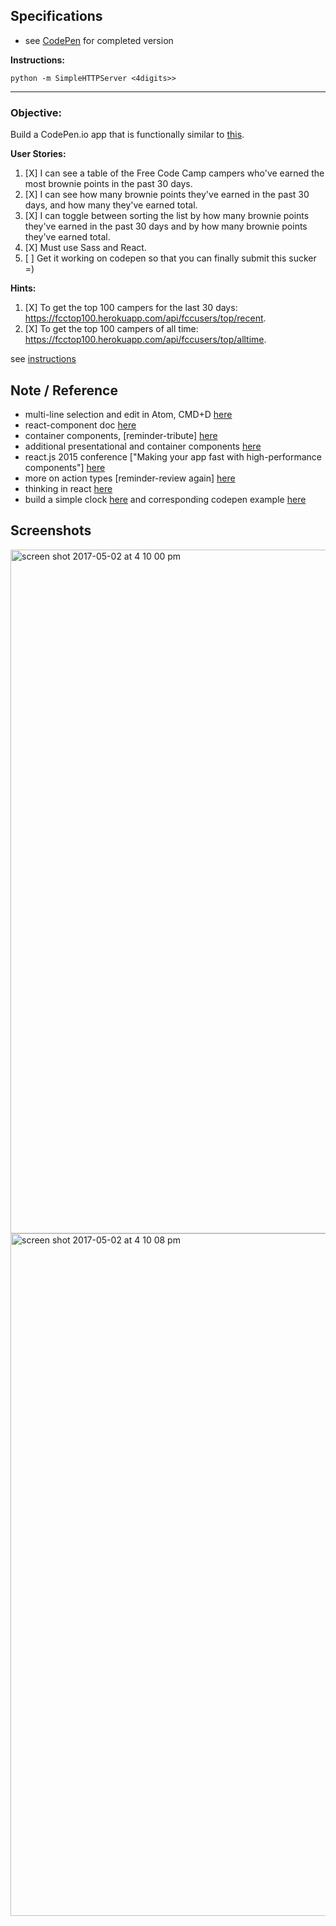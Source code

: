 ## Specifications

- see [CodePen](http://codepen.io/gracen/full/ygrdaG/) for completed version

**Instructions:**

```
python -m SimpleHTTPServer <4digits>>
```

---

### Objective:
Build a CodePen.io app that is functionally similar to [this](https://codepen.io/freeCodeCamp/full/eZGMjp).

**User Stories:**  

1. [X] I can see a table of the Free Code Camp campers who've earned the most brownie points in the past 30 days.
2. [X] I can see how many brownie points they've earned in the past 30 days, and how many they've earned total.
3. [X] I can toggle between sorting the list by how many brownie points they've earned in the past 30 days and by how many brownie points they've earned total.
4. [X] Must use Sass and React.
5. [ ] Get it working on codepen so that you can finally submit this sucker =)

**Hints:**

1. [X] To get the top 100 campers for the last 30 days: https://fcctop100.herokuapp.com/api/fccusers/top/recent.
2. [X] To get the top 100 campers of all time: https://fcctop100.herokuapp.com/api/fccusers/top/alltime.

see [instructions](https://www.freecodecamp.com/challenges/build-a-camper-leaderboard)

## Note / Reference

- multi-line selection and edit in Atom, CMD+D [here](https://discuss.atom.io/t/multiple-selections/755/2)
- react-component doc [here](https://facebook.github.io/react/docs/react-component.html)
- container components, [reminder-tribute]  [here](https://medium.com/@learnreact/container-components-c0e67432e005#.rtxzhwz2j)
- additional presentational and container components [here](https://medium.com/@dan_abramov/smart-and-dumb-components-7ca2f9a7c7d0#.mx6s9dahp)
- react.js 2015 conference ["Making your app fast with high-performance components"] [here](https://medium.com/@dan_abramov/smart-and-dumb-components-7ca2f9a7c7d0#.mx6s9dahp)
- more on action types [reminder-review again] [here](http://redux.js.org/docs/recipes/ReducingBoilerplate.html#actions)
- thinking in react [here](https://facebook.github.io/react/docs/thinking-in-react.html)
- build a simple clock [here](https://facebook.github.io/react/docs/state-and-lifecycle.html) and corresponding codepen example [here](http://codepen.io/gaearon/pen/amqdNA?editors=0010)

## Screenshots

<img width="1094" alt="screen shot 2017-05-02 at 4 10 00 pm" src="https://cloud.githubusercontent.com/assets/10410748/25642994/ff994ef4-2f51-11e7-8cae-1c720a317f9e.png">

<img width="1092" alt="screen shot 2017-05-02 at 4 10 08 pm" src="https://cloud.githubusercontent.com/assets/10410748/25642997/02681fb6-2f52-11e7-96dd-117fa2fadb47.png">
